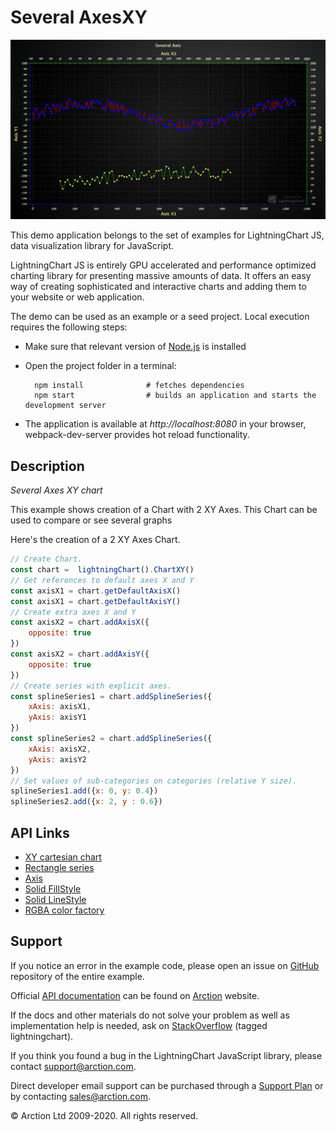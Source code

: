 # Several AxesXY

![Several AxesXY](severalAxesXY.png)

This demo application belongs to the set of examples for LightningChart JS, data visualization library for JavaScript.

LightningChart JS is entirely GPU accelerated and performance optimized charting library for presenting massive amounts of data. It offers an easy way of creating sophisticated and interactive charts and adding them to your website or web application.

The demo can be used as an example or a seed project. Local execution requires the following steps:

- Make sure that relevant version of [Node.js](https://nodejs.org/en/download/) is installed
- Open the project folder in a terminal:

        npm install              # fetches dependencies
        npm start                # builds an application and starts the development server

- The application is available at *http://localhost:8080* in your browser, webpack-dev-server provides hot reload functionality.


## Description

*Several Axes XY chart*

This example shows creation of a Chart with 2 XY Axes. This Chart can be used to compare or see several graphs

Here's the creation of a 2 XY Axes Chart.

```javascript
// Create Chart.
const chart =  lightningChart().ChartXY()
// Get references to default axes X and Y 
const axisX1 = chart.getDefaultAxisX()
const axisX1 = chart.getDefaultAxisY()
// Create extra axes X and Y 
const axisX2 = chart.addAxisX({
    opposite: true
})
const axisX2 = chart.addAxisY({
    opposite: true
})
// Create series with explicit axes.
const splineSeries1 = chart.addSplineSeries({
    xAxis: axisX1,
    yAxis: axisY1
})
const splineSeries2 = chart.addSplineSeries({
    xAxis: axisX2,
    yAxis: axisY2
})
// Set values of sub-categories on categories (relative Y size).
splineSeries1.add({x: 0, y: 0.4})
splineSeries2.add({x: 2, y : 0.6})
```


## API Links

* [XY cartesian chart]
* [Rectangle series]
* [Axis]
* [Solid FillStyle]
* [Solid LineStyle]
* [RGBA color factory]


## Support

If you notice an error in the example code, please open an issue on [GitHub][0] repository of the entire example.

Official [API documentation][1] can be found on [Arction][2] website.

If the docs and other materials do not solve your problem as well as implementation help is needed, ask on [StackOverflow][3] (tagged lightningchart).

If you think you found a bug in the LightningChart JavaScript library, please contact support@arction.com.

Direct developer email support can be purchased through a [Support Plan][4] or by contacting sales@arction.com.

[0]: https://github.com/Arction/
[1]: https://www.arction.com/lightningchart-js-api-documentation/
[2]: https://www.arction.com
[3]: https://stackoverflow.com/questions/tagged/lightningchart
[4]: https://www.arction.com/support-services/

© Arction Ltd 2009-2020. All rights reserved.


[XY cartesian chart]: https://www.arction.com/lightningchart-js-api-documentation/v3.3.0/classes/chartxy.html
[Rectangle series]: https://www.arction.com/lightningchart-js-api-documentation/v3.3.0/classes/rectangleseries.html
[Axis]: https://www.arction.com/lightningchart-js-api-documentation/v3.3.0/classes/axis.html
[Solid FillStyle]: https://www.arction.com/lightningchart-js-api-documentation/v3.3.0/classes/solidfill.html
[Solid LineStyle]: https://www.arction.com/lightningchart-js-api-documentation/v3.3.0/classes/solidline.html
[RGBA color factory]: https://www.arction.com/lightningchart-js-api-documentation/v3.3.0/globals.html#colorrgba

